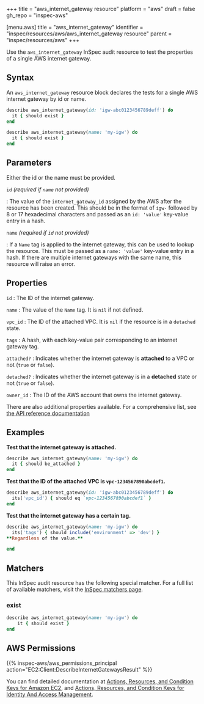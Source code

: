 +++
title = "aws_internet_gateway resource"
platform = "aws"
draft = false
gh_repo = "inspec-aws"

[menu.aws]
title = "aws_internet_gateway"
identifier = "inspec/resources/aws/aws_internet_gateway resource"
parent = "inspec/resources/aws"
+++

Use the `aws_internet_gateway` InSpec audit resource to test the properties of a single AWS internet gateway.

## Syntax

An `aws_internet_gateway` resource block declares the tests for a single AWS internet gateway by id or name.

```ruby
describe aws_internet_gateway(id: 'igw-abc0123456789deff') do
  it { should exist }
end 
```

```ruby
describe aws_internet_gateway(name: 'my-igw') do
  it { should exist }
end
```

## Parameters

Either the id or the name must be provided.

`id` _(required if `name` not provided)_

: The value of the `internet_gateway_id` assigned by the AWS after the resource has been created.
  This should be in the format of `igw-` followed by 8 or 17 hexadecimal characters and passed as an `id: 'value'` key-value entry in a hash.

`name` _(required if `id` not provided)_

: If a `Name` tag is applied to the internet gateway, this can be used to lookup the resource.
  This must be passed as a `name: 'value'` key-value entry in a hash.
  If there are multiple internet gateways with the same name, this resource will raise an error.

## Properties

`id`
: The ID of the internet gateway.

`name`
: The value of the `Name` tag. It is `nil` if not defined.

`vpc_id`
: The ID of the attached VPC. It is `nil` if the resource is in a `detached` state.

`tags`
: A hash, with each key-value pair corresponding to an internet gateway tag.

`attached?`
: Indicates whether the internet gateway is **attached** to a VPC or not (`true` or `false`).

`detached?`
: Indicates whether the internet gateway is in a **detached** state or not (`true` or `false`).

`owner_id`
: The ID of the AWS account that owns the internet gateway.

There are also additional properties available. For a comprehensive list, see [the API reference documentation](https://docs.aws.amazon.com/AWSEC2/latest/APIReference/API_InternetGateway.html)

## Examples

**Test that the internet gateway is attached.**

```ruby
describe aws_internet_gateway(name: 'my-igw') do
  it { should be_attached }
end
```

**Test that the ID of the attached VPC is `vpc-1234567890abcdef1`.**

```ruby
describe aws_internet_gateway(id: 'igw-abc0123456789deff') do
  its('vpc_id') { should eq `vpc-1234567890abcdef1` }
end
```

**Test that the internet gateway has a certain tag.**

```ruby
describe aws_internet_gateway(name: 'my-igw') do
  its('tags') { should include('environment' => 'dev') }
**Regardless of the value.**

end
```

## Matchers

This InSpec audit resource has the following special matcher. For a full list of available matchers, visit the [InSpec matchers page](https://www.inspec.io/docs/reference/matchers/).

### exist

```ruby
describe aws_internet_gateway(name: 'my-igw') do
    it { should exist }
end
```

## AWS Permissions

{{% inspec-aws/aws_permissions_principal action="EC2:Client:DescribeInternetGatewaysResult" %}}

You can find detailed documentation at [Actions, Resources, and Condition Keys for Amazon EC2](https://docs.aws.amazon.com/IAM/latest/UserGuide/list_amazonec2.html), and [Actions, Resources, and Condition Keys for Identity And Access Management](https://docs.aws.amazon.com/IAM/latest/UserGuide/list_identityandaccessmanagement.html).
